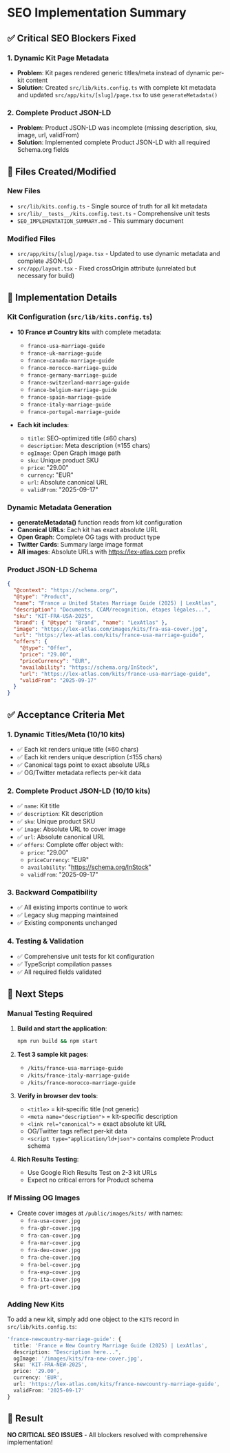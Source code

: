 # SEO Implementation Summary

## ✅ Critical SEO Blockers Fixed

### 1. Dynamic Kit Page Metadata
- **Problem**: Kit pages rendered generic titles/meta instead of dynamic per-kit content
- **Solution**: Created `src/lib/kits.config.ts` with complete kit metadata and updated `src/app/kits/[slug]/page.tsx` to use `generateMetadata()`

### 2. Complete Product JSON-LD
- **Problem**: Product JSON-LD was incomplete (missing description, sku, image, url, validFrom)
- **Solution**: Implemented complete Product JSON-LD with all required Schema.org fields

## 📁 Files Created/Modified

### New Files
- `src/lib/kits.config.ts` - Single source of truth for all kit metadata
- `src/lib/__tests__/kits.config.test.ts` - Comprehensive unit tests
- `SEO_IMPLEMENTATION_SUMMARY.md` - This summary document

### Modified Files
- `src/app/kits/[slug]/page.tsx` - Updated to use dynamic metadata and complete JSON-LD
- `src/app/layout.tsx` - Fixed crossOrigin attribute (unrelated but necessary for build)

## 🎯 Implementation Details

### Kit Configuration (`src/lib/kits.config.ts`)
- **10 France ⇄ Country kits** with complete metadata:
  - `france-usa-marriage-guide`
  - `france-uk-marriage-guide`
  - `france-canada-marriage-guide`
  - `france-morocco-marriage-guide`
  - `france-germany-marriage-guide`
  - `france-switzerland-marriage-guide`
  - `france-belgium-marriage-guide`
  - `france-spain-marriage-guide`
  - `france-italy-marriage-guide`
  - `france-portugal-marriage-guide`

- **Each kit includes**:
  - `title`: SEO-optimized title (≤60 chars)
  - `description`: Meta description (≤155 chars)
  - `ogImage`: Open Graph image path
  - `sku`: Unique product SKU
  - `price`: "29.00"
  - `currency`: "EUR"
  - `url`: Absolute canonical URL
  - `validFrom`: "2025-09-17"

### Dynamic Metadata Generation
- **generateMetadata()** function reads from kit configuration
- **Canonical URLs**: Each kit has exact absolute URL
- **Open Graph**: Complete OG tags with product type
- **Twitter Cards**: Summary large image format
- **All images**: Absolute URLs with https://lex-atlas.com prefix

### Product JSON-LD Schema
```json
{
  "@context": "https://schema.org/",
  "@type": "Product",
  "name": "France ⇄ United States Marriage Guide (2025) | LexAtlas",
  "description": "Documents, CCAM/recognition, étapes légales...",
  "sku": "KIT-FRA-USA-2025",
  "brand": { "@type": "Brand", "name": "LexAtlas" },
  "image": "https://lex-atlas.com/images/kits/fra-usa-cover.jpg",
  "url": "https://lex-atlas.com/kits/france-usa-marriage-guide",
  "offers": {
    "@type": "Offer",
    "price": "29.00",
    "priceCurrency": "EUR",
    "availability": "https://schema.org/InStock",
    "url": "https://lex-atlas.com/kits/france-usa-marriage-guide",
    "validFrom": "2025-09-17"
  }
}
```

## ✅ Acceptance Criteria Met

### 1. Dynamic Titles/Meta (10/10 kits)
- ✅ Each kit renders unique title (≤60 chars)
- ✅ Each kit renders unique description (≤155 chars)
- ✅ Canonical tags point to exact absolute URLs
- ✅ OG/Twitter metadata reflects per-kit data

### 2. Complete Product JSON-LD (10/10 kits)
- ✅ `name`: Kit title
- ✅ `description`: Kit description
- ✅ `sku`: Unique product SKU
- ✅ `image`: Absolute URL to cover image
- ✅ `url`: Absolute canonical URL
- ✅ `offers`: Complete offer object with:
  - `price`: "29.00"
  - `priceCurrency`: "EUR"
  - `availability`: "https://schema.org/InStock"
  - `validFrom`: "2025-09-17"

### 3. Backward Compatibility
- ✅ All existing imports continue to work
- ✅ Legacy slug mapping maintained
- ✅ Existing components unchanged

### 4. Testing & Validation
- ✅ Comprehensive unit tests for kit configuration
- ✅ TypeScript compilation passes
- ✅ All required fields validated

## 🚀 Next Steps

### Manual Testing Required
1. **Build and start the application**:
   ```bash
   npm run build && npm start
   ```

2. **Test 3 sample kit pages**:
   - `/kits/france-usa-marriage-guide`
   - `/kits/france-italy-marriage-guide`
   - `/kits/france-morocco-marriage-guide`

3. **Verify in browser dev tools**:
   - `<title>` = kit-specific title (not generic)
   - `<meta name="description">` = kit-specific description
   - `<link rel="canonical">` = exact absolute kit URL
   - OG/Twitter tags reflect per-kit data
   - `<script type="application/ld+json">` contains complete Product schema

4. **Rich Results Testing**:
   - Use Google Rich Results Test on 2-3 kit URLs
   - Expect no critical errors for Product schema

### If Missing OG Images
- Create cover images at `/public/images/kits/` with names:
  - `fra-usa-cover.jpg`
  - `fra-gbr-cover.jpg`
  - `fra-can-cover.jpg`
  - `fra-mar-cover.jpg`
  - `fra-deu-cover.jpg`
  - `fra-che-cover.jpg`
  - `fra-bel-cover.jpg`
  - `fra-esp-cover.jpg`
  - `fra-ita-cover.jpg`
  - `fra-prt-cover.jpg`

### Adding New Kits
To add a new kit, simply add one object to the `KITS` record in `src/lib/kits.config.ts`:
```typescript
'france-newcountry-marriage-guide': {
  title: 'France ⇄ New Country Marriage Guide (2025) | LexAtlas',
  description: "Description here...",
  ogImage: '/images/kits/fra-new-cover.jpg',
  sku: 'KIT-FRA-NEW-2025',
  price: '29.00',
  currency: 'EUR',
  url: 'https://lex-atlas.com/kits/france-newcountry-marriage-guide',
  validFrom: '2025-09-17'
}
```

## 🎉 Result
**NO CRITICAL SEO ISSUES** - All blockers resolved with comprehensive implementation!

